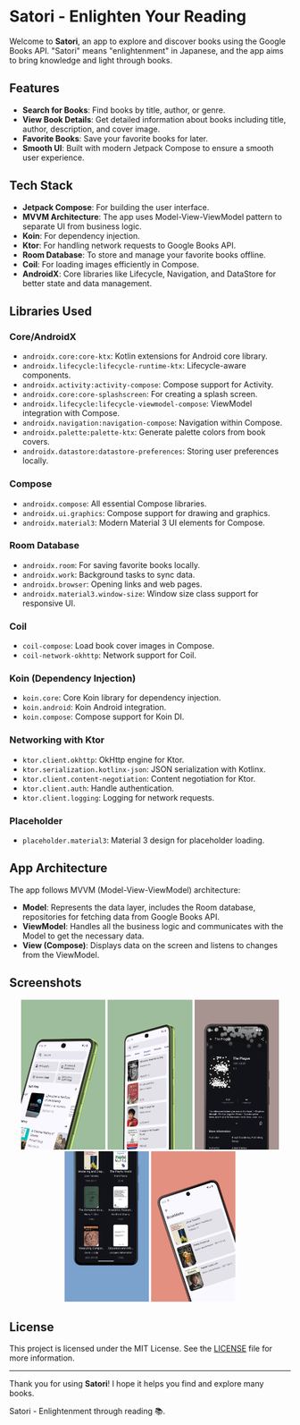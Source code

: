 
# Satori - Enlighten Your Reading

Welcome to **Satori**, an app to explore and discover books using the Google Books API. "Satori" means "enlightenment" in Japanese, and the app aims to bring knowledge and light through books.

## Features

- **Search for Books**: Find books by title, author, or genre.
- **View Book Details**: Get detailed information about books including title, author, description, and cover image.
- **Favorite Books**: Save your favorite books for later.
- **Smooth UI**: Built with modern Jetpack Compose to ensure a smooth user experience.

## Tech Stack

- **Jetpack Compose**: For building the user interface.
- **MVVM Architecture**: The app uses Model-View-ViewModel pattern to separate UI from business logic.
- **Koin**: For dependency injection.
- **Ktor**: For handling network requests to Google Books API.
- **Room Database**: To store and manage your favorite books offline.
- **Coil**: For loading images efficiently in Compose.
- **AndroidX**: Core libraries like Lifecycle, Navigation, and DataStore for better state and data management.

## Libraries Used

### Core/AndroidX
- `androidx.core:core-ktx`: Kotlin extensions for Android core library.
- `androidx.lifecycle:lifecycle-runtime-ktx`: Lifecycle-aware components.
- `androidx.activity:activity-compose`: Compose support for Activity.
- `androidx.core:core-splashscreen`: For creating a splash screen.
- `androidx.lifecycle:lifecycle-viewmodel-compose`: ViewModel integration with Compose.
- `androidx.navigation:navigation-compose`: Navigation within Compose.
- `androidx.palette:palette-ktx`: Generate palette colors from book covers.
- `androidx.datastore:datastore-preferences`: Storing user preferences locally.

### Compose
- `androidx.compose`: All essential Compose libraries.
- `androidx.ui.graphics`: Compose support for drawing and graphics.
- `androidx.material3`: Modern Material 3 UI elements for Compose.

### Room Database
- `androidx.room`: For saving favorite books locally.
- `androidx.work`: Background tasks to sync data.
- `androidx.browser`: Opening links and web pages.
- `androidx.material3.window-size`: Window size class support for responsive UI.

### Coil
- `coil-compose`: Load book cover images in Compose.
- `coil-network-okhttp`: Network support for Coil.

### Koin (Dependency Injection)
- `koin.core`: Core Koin library for dependency injection.
- `koin.android`: Koin Android integration.
- `koin.compose`: Compose support for Koin DI.

### Networking with Ktor
- `ktor.client.okhttp`: OkHttp engine for Ktor.
- `ktor.serialization.kotlinx-json`: JSON serialization with Kotlinx.
- `ktor.client.content-negotiation`: Content negotiation for Ktor.
- `ktor.client.auth`: Handle authentication.
- `ktor.client.logging`: Logging for network requests.

### Placeholder
- `placeholder.material3`: Material 3 design for placeholder loading.

## App Architecture

The app follows MVVM (Model-View-ViewModel) architecture:

- **Model**: Represents the data layer, includes the Room database, repositories for fetching data from Google Books API.
- **ViewModel**: Handles all the business logic and communicates with the Model to get the necessary data.
- **View (Compose)**: Displays data on the screen and listens to changes from the ViewModel.

## Screenshots

<p align="center">
    <img src="/screenshots/1.png" width="30%" height="30%" alt="screenshot">
    <img src="/screenshots/2.png" width="30%" height="30%" alt="screenshot">
    <img src="/screenshots/3.png" width="30%" height="30%" alt="screenshot">
    <img src="/screenshots/4.png" width="30%" height="30%" alt="screenshot">
    <img src="/screenshots/5.png" width="30%" height="30%" alt="screenshot">
</p>


## License

This project is licensed under the MIT License. See the [LICENSE](./LICENSE) file for more information.
  
---  

Thank you for using **Satori**! I hope it helps you find and explore many books.

Satori - Enlightenment through reading 📚.